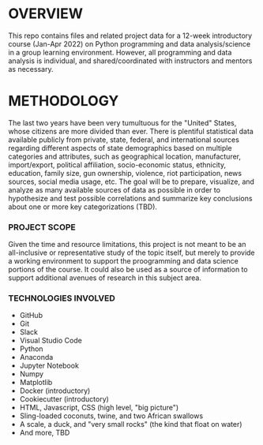 # OVERVIEW
This repo contains files and related project data for a 12-week introductory course (Jan-Apr 2022) on Python programming and data analysis/science in a group learning environment. However, all programming and data analysis is individual, and shared/coordinated with instructors and mentors as necessary.

# METHODOLOGY
The last two years have been very tumultuous for the "United" States, whose citizens are more divided than ever. There is plentiful statistical data available publicly from private, state, federal, and international sources regarding different aspects of state demographics based on multiple categories and attributes, such as geographical location, manufacturer, import/export, political affiliation, socio-economic status, ethnicity, education, family size, gun ownership, violence, riot participation, news sources, social media usage, etc. The goal will be to prepare, visualize, and analyze as many available sources of data as possible in order to hypothesize and test possible correlations and summarize key conclusions about one or more key categorizations (TBD).

### PROJECT SCOPE
Given the time and resource limitations, this project is not meant to be an all-inclusive or representative study of the topic itself, but merely to provide a working environment to support the proogramming and data science portions of the course. It could also be used as a source of information to support additional avenues of research in this subject area.

### TECHNOLOGIES INVOLVED
- GitHub
- Git
- Slack
- Visual Studio Code
- Python
- Anaconda
- Jupyter Notebook
- Numpy
- Matplotlib 
- Docker (introductory)
- Cookiecutter (introductory)
- HTML, Javascript, CSS (high level, "big picture")
- Sling-loaded coconuts, twine, and two African swallows
- A scale, a duck, and "very small rocks" (the kind that float on water)
- And more, TBD
